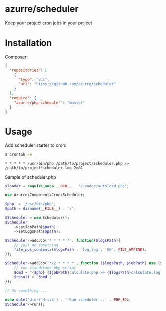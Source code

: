 # azurre/scheduler
Keep your project cron jobs in your project

# Installation

[Composer](http://getcomposer.org/):

```json
{
  "repositories": [
    {
      "type": "vcs",
      "url": "https://github.com/azurre/scheduler"
    }
  ],
  "require": {
    "azurre/php-scheduler": "master"
  }
}
```

# Usage

Add scheduler starter to cron:
```bash
$ crontab -e
```

```
* * * * * /usr/bin/php /path/to/project/scheduler.php >> /path/to/project/scheduler.log 2>&1
```

Sample of scheduler.php
```php
$loader = require_once __DIR__ . '/vendor/autoload.php';

use Azurre\Component\Cron\Scheduler;

$php  = '/usr/bin/php';
$path = dirname(__FILE__) . '/';

$Scheduler = new Scheduler();
$Scheduler
    ->setJobPath($path)
    ->setLogsPath($path);

$Scheduler->addJob('* * * * *', function($logsPath){
    // just do something
    file_put_contents($logsPath . 'log.log', 'OK', FILE_APPEND);
});

$Scheduler->addJob('*/2 * * * *', function ($logsPath, $jobPath) use ($php) {
    // run standalone php script
    $cmd = "{$php} {$jobPath}calculate.php >> {$logsPath}calculate.log 2>&1";
    $result = `$cmd`;
});

// Do something ...

echo date('d-m-Y H:i:s') . ' Run scheduler...' . PHP_EOL;
$Scheduler->run();
```
